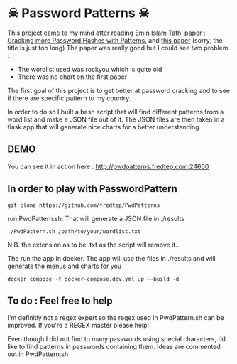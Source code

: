 # ☠ Password Patterns ☠

This project came to my mind after reading <a href="https://www.researchgate.net/publication/276113338_Cracking_More_Password_Hashes_With_Patterns" target=_blank> Emin Islam Tath' paper : Cracking more Password Hashes with Patterns.</a> and [this paper](https://www.sciencedirect.com/science/article/pii/S2666281721000949) (sorry, the title is just too long)
The paper was really good but I could see two problem :
* The wordlist used was rockyou which is quite old
* There was no chart on the first paper

The first goal of this project is to get better at password cracking and to see if there are specific pattern to my country.

In order to do so I built a bash script that will find different patterns from a word list and make a JSON file out of it. The JSON files are then taken in a flask app that will generate nice charts for a better understanding.

## DEMO

You can see it in action here : http://pwdpatterns.fredtep.com:24660

## In order to play with PasswordPattern

```
git clone https://github.com/fredtep/PwdPatterns
```

run PwdPattern.sh. That will generate a JSON file in ./results

```
./PwdPattern.sh /path/to/your/wordlist.txt
```
N.B. the extension as to be .txt as the script will remove it...

The run the app in docker. The app will use the files in ./results and will generate the menus and charts for you

```
docker compose -f docker-compose.dev.yml up --build -d
```

## To do : Feel free to help

I'm definitly not a regex expert so the regex used in PwdPattern.sh can be improved. If you're a REGEX master please help! 

Even though I did not find to many passwords using special characters, I'd like to find patterns in passwords containing them. Ideas are commented out in PwdPattern.sh